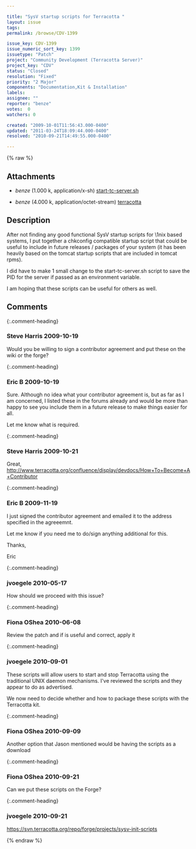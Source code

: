 ```yaml
---

title: "SysV startup scripts for Terracotta "
layout: issue
tags: 
permalink: /browse/CDV-1399

issue_key: CDV-1399
issue_numeric_sort_key: 1399
issuetype: "Patch"
project: "Community Development (Terracotta Server)"
project_key: "CDV"
status: "Closed"
resolution: "Fixed"
priority: "2 Major"
components: "Documentation,Kit & Installation"
labels: 
assignee: ""
reporter: "benze"
votes:  0
watchers: 0

created: "2009-10-01T11:56:43.000-0400"
updated: "2011-03-24T18:09:44.000-0400"
resolved: "2010-09-21T14:49:55.000-0400"

---
```




{% raw %}


## Attachments
  
* <em>benze</em> (1.000 k, application/x-sh) [start-tc-server.sh](/attachments/CDV/CDV-1399/start-tc-server.sh)
  
* <em>benze</em> (4.000 k, application/octet-stream) [terracotta](/attachments/CDV/CDV-1399/terracotta)
  



## Description

<div markdown="1" class="description">

After not finding any good functional SysV startup scripts for \1nix based systems, I put together a chkconfig compatible startup script that could be useful to include in future releases / packages of your system (it has been heavily based on the tomcat startup scripts that are included in tomcat rpms).

I did have to make 1 small change to the start-tc-server.sh script to save the PID for the server if passed as an environment variable.

I am hoping that these scripts can be useful for others as well.


</div>

## Comments


{:.comment-heading}
### **Steve Harris** <span class="date">2009-10-19</span>

<div markdown="1" class="comment">

Would you be willing to sign a contributor agreement and put these on the wiki or the forge?

</div>


{:.comment-heading}
### **Eric B** <span class="date">2009-10-19</span>

<div markdown="1" class="comment">

Sure.  Although no idea what your contributor agreement is, but as far as I am concerned, I listed these in the forums already and would be more than happy to see you include them in a future release to make things easier for all.

Let me know what is required.


</div>


{:.comment-heading}
### **Steve Harris** <span class="date">2009-10-21</span>

<div markdown="1" class="comment">

Great, 
http://www.terracotta.org/confluence/display/devdocs/How+To+Become+A+Contributor

</div>


{:.comment-heading}
### **Eric B** <span class="date">2009-11-19</span>

<div markdown="1" class="comment">

I just signed the contributor agreement and emailed it to the address specified in the agreeemnt.

Let me know if you need me to do/sign anything additional for this.

Thanks,

Eric


</div>


{:.comment-heading}
### **jvoegele** <span class="date">2010-05-17</span>

<div markdown="1" class="comment">

How should we proceed with this issue?

</div>


{:.comment-heading}
### **Fiona OShea** <span class="date">2010-06-08</span>

<div markdown="1" class="comment">

Review the patch and if is useful and correct, apply it

</div>


{:.comment-heading}
### **jvoegele** <span class="date">2010-09-01</span>

<div markdown="1" class="comment">

These scripts will allow users to start and stop Terracotta using the traditional UNIX daemon mechanisms.  I've reviewed the scripts and they appear to do as advertised.

We now need to decide whether and how to package these scripts with the Terracotta kit.

</div>


{:.comment-heading}
### **Fiona OShea** <span class="date">2010-09-09</span>

<div markdown="1" class="comment">

Another option that Jason mentioned would be having the scripts as a download

</div>


{:.comment-heading}
### **Fiona OShea** <span class="date">2010-09-21</span>

<div markdown="1" class="comment">

Can we put these scripts on the Forge?

</div>


{:.comment-heading}
### **jvoegele** <span class="date">2010-09-21</span>

<div markdown="1" class="comment">

https://svn.terracotta.org/repo/forge/projects/sysv-init-scripts

</div>



{% endraw %}
